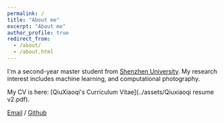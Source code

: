 ```yaml
---
permalink: /
title: "About me"
excerpt: "About me"
author_profile: true
redirect_from: 
  - /about/
  - /about.html
---
```




I'm a second-year master student from [Shenzhen University](https://szu.edu.cn/). My research interest includes machine learning, and computational photography.


My CV is here: [QiuXiaoqi's Curriculum Vitae](../assets/Qiuxiaoqi resume v2.pdf).

[Email](qiuxiaoqi2022@email.szu.edu.cn) / [Github](https://github.com/Siki-cloud) 
